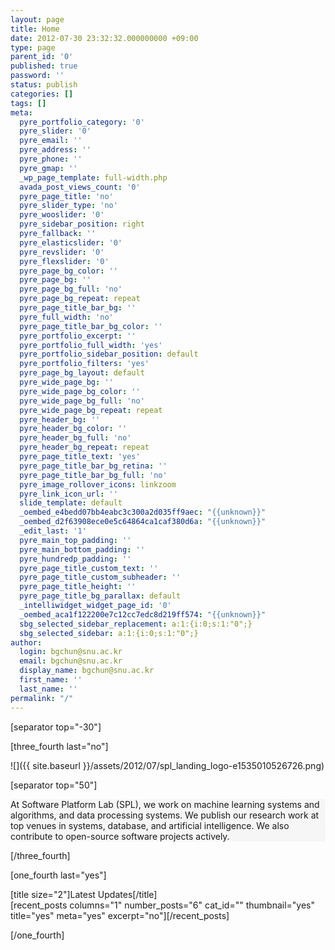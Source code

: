 ```yaml
---
layout: page
title: Home
date: 2012-07-30 23:32:32.000000000 +09:00
type: page
parent_id: '0'
published: true
password: ''
status: publish
categories: []
tags: []
meta:
  pyre_portfolio_category: '0'
  pyre_slider: '0'
  pyre_email: ''
  pyre_address: ''
  pyre_phone: ''
  pyre_gmap: ''
  _wp_page_template: full-width.php
  avada_post_views_count: '0'
  pyre_page_title: 'no'
  pyre_slider_type: 'no'
  pyre_wooslider: '0'
  pyre_sidebar_position: right
  pyre_fallback: ''
  pyre_elasticslider: '0'
  pyre_revslider: '0'
  pyre_flexslider: '0'
  pyre_page_bg_color: ''
  pyre_page_bg: ''
  pyre_page_bg_full: 'no'
  pyre_page_bg_repeat: repeat
  pyre_page_title_bar_bg: ''
  pyre_full_width: 'no'
  pyre_page_title_bar_bg_color: ''
  pyre_portfolio_excerpt: ''
  pyre_portfolio_full_width: 'yes'
  pyre_portfolio_sidebar_position: default
  pyre_portfolio_filters: 'yes'
  pyre_page_bg_layout: default
  pyre_wide_page_bg: ''
  pyre_wide_page_bg_color: ''
  pyre_wide_page_bg_full: 'no'
  pyre_wide_page_bg_repeat: repeat
  pyre_header_bg: ''
  pyre_header_bg_color: ''
  pyre_header_bg_full: 'no'
  pyre_header_bg_repeat: repeat
  pyre_page_title_text: 'yes'
  pyre_page_title_bar_bg_retina: ''
  pyre_page_title_bar_bg_full: 'no'
  pyre_image_rollover_icons: linkzoom
  pyre_link_icon_url: ''
  slide_template: default
  _oembed_e4bedd07bb4eabc3c300a2d035ff9aec: "{{unknown}}"
  _oembed_d2f63908ece0e5c64864ca1caf380d6a: "{{unknown}}"
  _edit_last: '1'
  pyre_main_top_padding: ''
  pyre_main_bottom_padding: ''
  pyre_hundredp_padding: ''
  pyre_page_title_custom_text: ''
  pyre_page_title_custom_subheader: ''
  pyre_page_title_height: ''
  pyre_page_title_bg_parallax: default
  _intelliwidget_widget_page_id: '0'
  _oembed_aca1f122200e7c12cc7edc8d219ff574: "{{unknown}}"
  sbg_selected_sidebar_replacement: a:1:{i:0;s:1:"0";}
  sbg_selected_sidebar: a:1:{i:0;s:1:"0";}
author:
  login: bgchun@snu.ac.kr
  email: bgchun@snu.ac.kr
  display_name: bgchun@snu.ac.kr
  first_name: ''
  last_name: ''
permalink: "/"
---
```

[separator top="-30"]

[three_fourth last="no"]

![]({{ site.baseurl }}/assets/2012/07/spl_landing_logo-e1535010526726.png)

[separator top="50"]

<div id="reading-box-container-1" class="reading-box-container clearfix">

<section class="reading-box " style="background-color: #f6f6f6 !important; border-left-width: 3px !important; border-left-color: #12a5f4!important; border: 0px solid #f6f6f6!important;">

At Software Platform Lab (SPL), we work on machine learning systems and algorithms, and data processing systems. We publish our research work at top venues in systems, database, and artificial intelligence. We also contribute to open-source software projects actively.

</section>

</div>

[/three_fourth]

[one_fourth last="yes"]

[title size="2"]Latest Updates[/title]  
[recent_posts columns="1" number_posts="6" cat_id="" thumbnail="yes" title="yes" meta="yes" excerpt="no"][/recent_posts]

[/one_fourth]